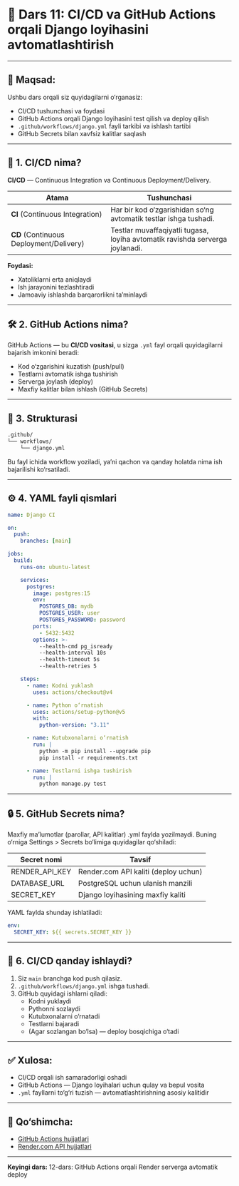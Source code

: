 # 🚀 Dars 11: CI/CD va GitHub Actions orqali Django loyihasini avtomatlashtirish

---

## 📌 Maqsad:

Ushbu dars orqali siz quyidagilarni o‘rganasiz:

- CI/CD tushunchasi va foydasi
- GitHub Actions orqali Django loyihasini test qilish va deploy qilish
- `.github/workflows/django.yml` fayli tarkibi va ishlash tartibi
- GitHub Secrets bilan xavfsiz kalitlar saqlash

---

## 🧠 1. CI/CD nima?

**CI/CD** — Continuous Integration va Continuous Deployment/Delivery.

| Atama                                   | Tushunchasi                                                                  |
| --------------------------------------- | ---------------------------------------------------------------------------- |
| **CI** (Continuous Integration)         | Har bir kod o‘zgarishidan so‘ng avtomatik testlar ishga tushadi.             |
| **CD** (Continuous Deployment/Delivery) | Testlar muvaffaqiyatli tugasa, loyiha avtomatik ravishda serverga joylanadi. |

**Foydasi:**

- Xatoliklarni erta aniqlaydi
- Ish jarayonini tezlashtiradi
- Jamoaviy ishlashda barqarorlikni ta’minlaydi

---

## 🛠️ 2. GitHub Actions nima?

GitHub Actions — bu **CI/CD vositasi**, u sizga `.yml` fayl orqali quyidagilarni bajarish imkonini beradi:

- Kod o‘zgarishini kuzatish (push/pull)
- Testlarni avtomatik ishga tushirish
- Serverga joylash (deploy)
- Maxfiy kalitlar bilan ishlash (GitHub Secrets)

---

## 📁 3. Strukturasi

```bash
.github/
└── workflows/
    └── django.yml
```

Bu fayl ichida workflow yoziladi, ya’ni qachon va qanday holatda nima ish bajarilishi ko‘rsatiladi.

---

## ⚙️ 4. YAML fayli qismlari

```yaml
name: Django CI

on:
  push:
    branches: [main]

jobs:
  build:
    runs-on: ubuntu-latest

    services:
      postgres:
        image: postgres:15
        env:
          POSTGRES_DB: mydb
          POSTGRES_USER: user
          POSTGRES_PASSWORD: password
        ports:
          - 5432:5432
        options: >-
          --health-cmd pg_isready
          --health-interval 10s
          --health-timeout 5s
          --health-retries 5

    steps:
      - name: Kodni yuklash
        uses: actions/checkout@v4

      - name: Python o‘rnatish
        uses: actions/setup-python@v5
        with:
          python-version: "3.11"

      - name: Kutubxonalarni o‘rnatish
        run: |
          python -m pip install --upgrade pip
          pip install -r requirements.txt

      - name: Testlarni ishga tushirish
        run: |
          python manage.py test
```

---

## 🔒 5. GitHub Secrets nima?

Maxfiy ma’lumotlar (parollar, API kalitlar) .yml faylda yozilmaydi. Buning o‘rniga Settings > Secrets bo‘limiga quyidagilar qo‘shiladi:

| Secret nomi    | Tavsif                               |
| -------------- | ------------------------------------ |
| RENDER_API_KEY | Render.com API kaliti (deploy uchun) |
| DATABASE_URL   | PostgreSQL uchun ulanish manzili     |
| SECRET_KEY     | Django loyihasining maxfiy kaliti    |

YAML faylda shunday ishlatiladi:

```yaml
env:
  SECRET_KEY: ${{ secrets.SECRET_KEY }}
```

---

## 🚀 6. CI/CD qanday ishlaydi?

1. Siz `main` branchga kod push qilasiz.
2. `.github/workflows/django.yml` ishga tushadi.
3. GitHub quyidagi ishlarni qiladi:
   - Kodni yuklaydi
   - Pythonni sozlaydi
   - Kutubxonalarni o‘rnatadi
   - Testlarni bajaradi
   - (Agar sozlangan bo‘lsa) — deploy bosqichiga o‘tadi

---

## ✅ Xulosa:

- CI/CD orqali ish samaradorligi oshadi
- GitHub Actions — Django loyihalari uchun qulay va bepul vosita
- `.yml` fayllarni to‘g‘ri tuzish — avtomatlashtirishning asosiy kalitidir

---

## 🔗 Qo‘shimcha:

- [GitHub Actions hujjatlari](https://docs.github.com/en/actions)
- [Render.com API hujjatlari](https://render.com/docs)

---

**Keyingi dars:**
12-dars: GitHub Actions orqali Render serverga avtomatik deploy
